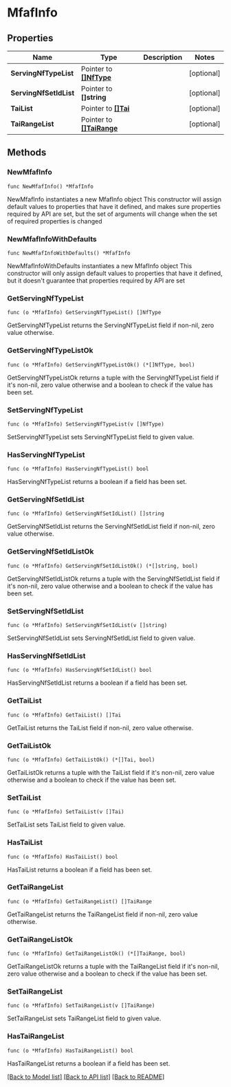 # MfafInfo

## Properties

Name | Type | Description | Notes
------------ | ------------- | ------------- | -------------
**ServingNfTypeList** | Pointer to [**[]NfType**](NfType.md) |  | [optional] 
**ServingNfSetIdList** | Pointer to **[]string** |  | [optional] 
**TaiList** | Pointer to [**[]Tai**](Tai.md) |  | [optional] 
**TaiRangeList** | Pointer to [**[]TaiRange**](TaiRange.md) |  | [optional] 

## Methods

### NewMfafInfo

`func NewMfafInfo() *MfafInfo`

NewMfafInfo instantiates a new MfafInfo object
This constructor will assign default values to properties that have it defined,
and makes sure properties required by API are set, but the set of arguments
will change when the set of required properties is changed

### NewMfafInfoWithDefaults

`func NewMfafInfoWithDefaults() *MfafInfo`

NewMfafInfoWithDefaults instantiates a new MfafInfo object
This constructor will only assign default values to properties that have it defined,
but it doesn't guarantee that properties required by API are set

### GetServingNfTypeList

`func (o *MfafInfo) GetServingNfTypeList() []NfType`

GetServingNfTypeList returns the ServingNfTypeList field if non-nil, zero value otherwise.

### GetServingNfTypeListOk

`func (o *MfafInfo) GetServingNfTypeListOk() (*[]NfType, bool)`

GetServingNfTypeListOk returns a tuple with the ServingNfTypeList field if it's non-nil, zero value otherwise
and a boolean to check if the value has been set.

### SetServingNfTypeList

`func (o *MfafInfo) SetServingNfTypeList(v []NfType)`

SetServingNfTypeList sets ServingNfTypeList field to given value.

### HasServingNfTypeList

`func (o *MfafInfo) HasServingNfTypeList() bool`

HasServingNfTypeList returns a boolean if a field has been set.

### GetServingNfSetIdList

`func (o *MfafInfo) GetServingNfSetIdList() []string`

GetServingNfSetIdList returns the ServingNfSetIdList field if non-nil, zero value otherwise.

### GetServingNfSetIdListOk

`func (o *MfafInfo) GetServingNfSetIdListOk() (*[]string, bool)`

GetServingNfSetIdListOk returns a tuple with the ServingNfSetIdList field if it's non-nil, zero value otherwise
and a boolean to check if the value has been set.

### SetServingNfSetIdList

`func (o *MfafInfo) SetServingNfSetIdList(v []string)`

SetServingNfSetIdList sets ServingNfSetIdList field to given value.

### HasServingNfSetIdList

`func (o *MfafInfo) HasServingNfSetIdList() bool`

HasServingNfSetIdList returns a boolean if a field has been set.

### GetTaiList

`func (o *MfafInfo) GetTaiList() []Tai`

GetTaiList returns the TaiList field if non-nil, zero value otherwise.

### GetTaiListOk

`func (o *MfafInfo) GetTaiListOk() (*[]Tai, bool)`

GetTaiListOk returns a tuple with the TaiList field if it's non-nil, zero value otherwise
and a boolean to check if the value has been set.

### SetTaiList

`func (o *MfafInfo) SetTaiList(v []Tai)`

SetTaiList sets TaiList field to given value.

### HasTaiList

`func (o *MfafInfo) HasTaiList() bool`

HasTaiList returns a boolean if a field has been set.

### GetTaiRangeList

`func (o *MfafInfo) GetTaiRangeList() []TaiRange`

GetTaiRangeList returns the TaiRangeList field if non-nil, zero value otherwise.

### GetTaiRangeListOk

`func (o *MfafInfo) GetTaiRangeListOk() (*[]TaiRange, bool)`

GetTaiRangeListOk returns a tuple with the TaiRangeList field if it's non-nil, zero value otherwise
and a boolean to check if the value has been set.

### SetTaiRangeList

`func (o *MfafInfo) SetTaiRangeList(v []TaiRange)`

SetTaiRangeList sets TaiRangeList field to given value.

### HasTaiRangeList

`func (o *MfafInfo) HasTaiRangeList() bool`

HasTaiRangeList returns a boolean if a field has been set.


[[Back to Model list]](../README.md#documentation-for-models) [[Back to API list]](../README.md#documentation-for-api-endpoints) [[Back to README]](../README.md)


